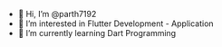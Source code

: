 - 👋 Hi, I’m @parth7192
- 👀 I’m interested in Flutter Development - Application
- 🌱 I’m currently learning Dart Programming

<!---
parth7192/parth7192 is a ✨ special ✨ repository because its `README.md` (this file) appears on your GitHub profile.
You can click the Preview link to take a look at your changes.
--->
